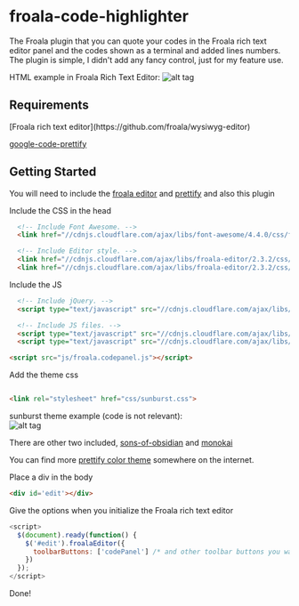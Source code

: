 # froala-code-highlighter
The Froala plugin that you can quote your codes in the Froala rich text editor panel and the codes shown as a terminal and added lines numbers.  The plugin is simple, I didn't add any fancy control, just for my feature use.

HTML example in Froala Rich Text Editor:
![alt tag](http://i359.photobucket.com/albums/oo37/Nate_Cheng/Screen%20Shot%202015-11-29%20at%203.52.37%20PM_zpskemha9k2.png)
<h2>Requirements</h2>
[Froala rich text editor](https://github.com/froala/wysiwyg-editor)

[google-code-prettify](https://github.com/google/code-prettify)

<h2>Getting Started</h2>

You will need to include the [froala editor](https://github.com/froala/wysiwyg-editor) and [prettify](https://github.com/google/code-prettify) and also this plugin

Include the CSS in the head
```html
  <!-- Include Font Awesome. -->
  <link href="//cdnjs.cloudflare.com/ajax/libs/font-awesome/4.4.0/css/font-awesome.min.css" rel="stylesheet" type="text/css" />

  <!-- Include Editor style. -->
  <link href="//cdnjs.cloudflare.com/ajax/libs/froala-editor/2.3.2/css/froala_editor.min.css" rel="stylesheet" type="text/css" />
  <link href="//cdnjs.cloudflare.com/ajax/libs/froala-editor/2.3.2/css/froala_style.min.css" rel="stylesheet" type="text/css" />
```

Include the JS

```html
  <!-- Include jQuery. -->
  <script type="text/javascript" src="//cdnjs.cloudflare.com/ajax/libs/jquery/1.11.0/jquery.min.js"></script>

  <!-- Include JS files. -->
  <script type="text/javascript" src="//cdnjs.cloudflare.com/ajax/libs/froala-editor/2.3.2/js/froala_editor.min.js"></script>
  <script type="text/javascript" src="//cdnjs.cloudflare.com/ajax/libs/prettify/r298/prettify.min.js"></script>
```

```html
<script src="js/froala.codepanel.js"></script>
```
Add the theme css

```html

<link rel="stylesheet" href="css/sunburst.css">
```
sunburst theme example (code is not relevant):  
![alt tag](http://i359.photobucket.com/albums/oo37/Nate_Cheng/Screen%20Shot%202015-11-27%20at%2011.39.47%20AM_zpsjqxjpw6d.png)


There are other two included, [sons-of-obsidian](http://rahularora.net/wp-content/uploads/sons-of-obsidian-theme.jpg) and [monokai](http://i359.photobucket.com/albums/oo37/Nate_Cheng/1_zpsze2ovpkd.png)


You can find more [prettify color theme](http://jmblog.github.io/color-themes-for-google-code-prettify/) somewhere on the internet.

Place a div in the body

```html
<div id='edit'></div>
```
Give the options when you initialize the Froala rich text editor

```javascript
<script>
  $(document).ready(function() {
    $('#edit').froalaEditor({
      toolbarButtons: ['codePanel'] /* and other toolbar buttons you want to add on */
    })
  });
</script>
```

Done!

